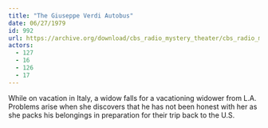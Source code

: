 ```yaml
---
title: "The Giuseppe Verdi Autobus"
date: 06/27/1979
id: 992
url: https://archive.org/download/cbs_radio_mystery_theater/cbs_radio_mystery_theater-0951-1000.zip/cbs_radio_mystery_theater-0951-1000%2Fcbsrmt_0992_the_giuseppe_verdi_autobus.mp3
actors:
  - 127
  - 16
  - 126
  - 17
---
```

While on vacation in Italy, a widow falls for a vacationing widower from L.A. Problems arise when she discovers that he has not been honest with her as she packs his belongings in preparation for their trip back to the U.S.